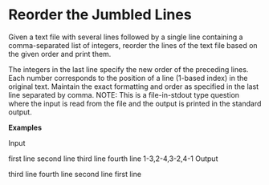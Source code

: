 # Reorder the Jumbled Lines
Given a text file with several lines followed by a single line containing a comma-separated list of integers, reorder the lines of the text file based on the given order and print them.

The integers in the last line specify the new order of the preceding lines.
Each number corresponds to the position of a line (1-based index) in the original text.
Maintain the exact formatting and order as specified in the last line separated by comma.
NOTE: This is a file-in-stdout type question where the input is read from the file and the output is printed in the standard output.

**Examples**

Input

first line 
second line 
third line
fourth line
1-3,2-4,3-2,4-1
Output

third line
fourth line
second line
first line